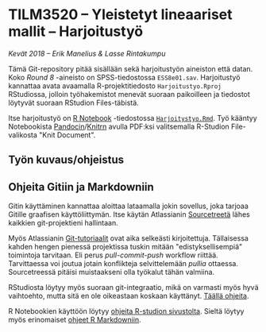 # TILM3520 &ndash; Yleistetyt lineaariset mallit &ndash; Harjoitustyö

*Kevät 2018 &ndash; Erik Manelius &amp; Lasse Rintakumpu*

Tämä Git-repository pitää sisällään sekä harjoitustyön aineiston että datan. Koko *Round 8* -aineisto on SPSS-tiedostossa `ESS8e01.sav`. Harjoitustyö kannattaa avata avaamalla R-projektitiedosto `Harjoitustyo.Rproj` RStudiossa, jolloin työhakemistot menevät suoraan paikoilleen ja tiedostot löytyvät suoraan RStudion Files-täbistä. 

Itse harjoitustyö  on [R Notebook](https://rmarkdown.rstudio.com/r_notebooks.html) -tiedostossa [`Harjoitystyo.Rmd`](https://github.com/rintakumpu/tilm3520/blob/master/Harjoitustyo.Rmd). Työ kääntyy Notebookista [Pandocin](https://pandoc.org/)/[Knitrn](https://yihui.name/knitr/) avulla PDF:ksi valitsemalla R-Studion File-valikosta "Knit Document".

## Työn kuvaus/ohjeistus

## Ohjeita Gitiin ja Markdowniin

Gitin käyttäminen kannattaa aloittaa lataamalla jokin sovellus, joka tarjoaa Gitille graafisen käyttöliittymän. Itse käytän Atlassianin [Sourcetreetä](https://www.sourcetreeapp.com/) lähes kaikkien git-projektieni hallintaan.

Myös Atlassianin [Git-tutoriaalit](https://www.atlassian.com/git/tutorials/) ovat aika selkeästi kirjoitettuja. Tällaisessa kahden hengen pienessä projektissa tuskin mitään "edistyksellisempiä" toimintoja tarvitaan. Eli perus *pull-commit-push* workflow riittää. Tarvittaessa voi joutua jotain konflikteja selvittelemään *pullia* ottaessa.  Sourcetreessä pitäisi muistaakseni olla työkalut tähän valmiina. 

RStudiosta löytyy myös suoraan git-integraatio, mikä on varmasti myös hyvä vaihtoehto, mutta sitä en ole oikeastaan koskaan käyttänyt. [Täällä ohjeita](https://support.rstudio.com/hc/en-us/articles/200532077-Version-Control-with-Git-and-SVN). 

R Notebookien käyttöön löytyy [ohjeita R-studion sivustolta](https://rmarkdown.rstudio.com/r_notebooks.html). Sieltä löytyy myös erinomaiset [ohjeet R Markdowniin](https://rmarkdown.rstudio.com/lesson-1.html).